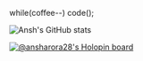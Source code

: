while(coffee--)
  code();


![Ansh's GitHub stats](https://github-readme-stats.vercel.app/api?username=ansharora28&theme=radical&count_private=true)


[![@ansharora28's Holopin board](https://holopin.me/ansharora28)](https://holopin.io/@ansharora28)



